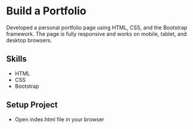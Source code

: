 # Build a Portfolio

Developed a personal portfolio page using HTML, CSS, and the Bootstrap framework. The page is fully responsive and works on mobile, tablet, and desktop browsers.

## Skills
- HTML
- CSS
- Bootstrap

## Setup Project
- Open index.html file in your browser